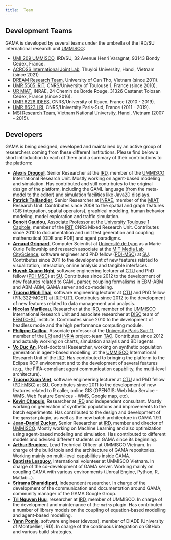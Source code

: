 ```yaml
---
title:  Team
---
```



## Development Teams

GAMA is developed by several teams under the umbrella of the IRD/SU international research unit [UMMISCO](http://www.ummisco.fr/):

* [UMI 209 UMMISCO](https://www.ummisco.fr/), IRD/SU, 32 Avenue Henri Varagnat, 93143 Bondy Cedex, France.
* [ACROSS International Joint Lab](https://across-lab.org), Thuyloi University, Hanoi, Vietnam (since 2021)
* [DREAM Research Team](http://www.cit.ctu.edu.vn), University of Can Tho, Vietnam (since 2011).
* [UMR 5505 IRIT](http://www.irit.fr), CNRS/University of Toulouse 1, France (since 2010).
* [UR MIAT](https://mia.toulouse.inra.fr), INRAE, 24 Chemin de Borde Rouge, 31326 Castanet Tolosan Cedex, France (since 2016).
* [UMR 6228 IDEES](http://www.umr-idees.fr), CNRS/University of Rouen, France (2010 - 2019).
* [UMR 8623 LRI](http://www.lri.fr), CNRS/University Paris-Sud, France (2011 - 2019).
* [MSI Research Team](https://ifi.vnu.edu.vn/en/news/Research/Modeling-and-Simulation-Lab-MSI-LAB-346.html), Vietnam National University, Hanoi, Vietnam (2007 - 2015).

## Developers
GAMA is being designed, developed and maintained by an active group of researchers coming from these different institutions. Please find below a short introduction to each of them and a summary of their contributions to the platform:

* **[Alexis Drogoul](https://www.researchgate.net/profile/Alexis_Drogoul)**, Senior Researcher at the [IRD](http://www.ird.fr), member of the [UMMISCO](http://www.ummisco.ird.fr) International Research Unit. Mostly working on agent-based modeling and simulation. Has contributed and still contributes to the original design of the platform, including the GAML language (from the meta-model to the editor) and simulation facilities like Java2D displays.
* **[Patrick Taillandier](https://www.researchgate.net/profile/Patrick_Taillandier)**, Senior Researcher at [INRAE](http://www.inrae.fr/en/), member of the [MIAT](https://mia.toulouse.inra.fr) Research Unit. Contributes since 2008 to the spatial and graph features (GIS integration, spatial operators), graphical modeling, human behavior modeling, model exploration and traffic simulation. 
* **[Benoit Gaudou](http://www.researchgate.net/profile/Benoit_Gaudou)**, Associate Professor at the [University Toulouse 1 Capitole](http://www.ut-capitole.fr/), member of the [IRIT](http://www.irit.fr/) CNRS Mixed Research Unit. Contributes since 2010 to documentation and unit test generation and coupling mathematical (ODE and PDE) and agent paradigms.
* **[Arnaud Grignard](https://www.media.mit.edu/people/agrignar/overview/)**, Computer Scientist at [Université de Lyon](https://www.universite-lyon.fr/) as a Marie Curie Fellowship and research associate at the [MIT Media Lab](https://www.media.mit.edu/) [CityScience](https://www.media.mit.edu/groups/city-science/overview/),  software engineer and PhD fellow ([PDI-MSC](http://www.ummisco.ird.fr/pdi/)) at [SU](http://www.upmc.fr/). Contributes since 2011 to the development of new features related to visualization, interaction, online analysis and tangible interfaces.
* **[Huynh Quang Nghi](https://www.researchgate.net/profile/Huynh_Quang_Nghi2)**, software engineering lecturer at [CTU](http://www.ctu.edu.vn) and PhD fellow ([PDI-MSC](http://www.ummisco.ird.fr/pdi/)) at [SU](http://www.upmc.fr/). Contributes since 2012 to the development of new features related to GAML parser, coupling formalisms in EBM-ABM and ABM-ABM, GAMA server and co-modeling.
* **[Truong Minh Thai](https://www.researchgate.net/profile/Thai_Truong_Minh)**, software engineering lecturer at [CTU](http://www.ctu.edu.vn/) and PhD fellow (PRJ322-MOET) at [IRIT](http://www.irit.fr/)-[UT1](http://www.ut-capitole.fr/). Contributes since 2012 to the development of new features related to data management and analysis.
* **[Nicolas Marilleau](http://www.ummisco.ird.fr/index.php?option=com_members&view=member&uid=62&Itemid=70)**, Researcher at the [IRD](http://www.ird.fr), member of the [UMMISCO](http://www.ummisco.ird.fr) International Research Unit and associate researcher at [DISC](http://disc.univ-fcomte.fr) team of [FEMTO-ST](http://www.femto-st.fr) institute. Contributes since 2010 to the development of headless mode and the high performance computing module.
* **[Philippe Caillou](https://www.lri.fr/~caillou)**, Associate professor at the [University Paris Sud 11](http://www.u-psud.fr), member of the [LRI](http://www.lri.fr) and [INRIA](http://www.inria.fr) project-team [TAO](https://tao.lri.fr/tiki-index.php). Contributes since 2012 and actually working on charts, simulation analysis and BDI agents.
* **[Vo Duc An](https://www.researchgate.net/profile/Duc-An_Vo)**, Post-doctoral Researcher, working on synthetic population generation in agent-based modelling, at the [UMMISCO](http://www.ummisco.ird.fr) International Research Unit of the [IRD](http://www.ird.fr). Has contributed to bringing the platform to the Eclipse RCP environment and to the development of several features (e.g., the FIPA-compliant agent communication capability, the multi-level architecture).
* **[Truong Xuan Viet](https://www.researchgate.net/profile/Viet_Truong_Xuan)**, software engineering lecturer at [CTU](http://www.ctu.edu.vn) and PhD fellow ([PDI-MSC](http://www.ummisco.ird.fr/pdi/)) at [SU](http://www.upmc.fr/). Contributes since 2011 to the development of new features related to R caller, online GIS (OPENGIS: Web Map Service - WMS, Web Feature Services - WMS, Google map, etc).
* **[Kevin Chapuis](https://scholar.google.com/citations?hl=en&user=_fbPeNwAAAAJ)**, Researcher at [IRD](http://www.ird.fr) and independent consultant. Mostly working on generation of synthetic populations and improvements to the batch experiments. Has contributed to the design and development of the `genstar` plugin, as well as the new batch architecture in GAMA 1.9.1.
* **[Jean-Daniel Zucker](https://www.researchgate.net/profile/Jean-daniel_Zucker)**, Senior Researcher at [IRD](http://www.ird.fr), member and director of [UMMISCO](http://www.ummisco.ird.fr). Mostly working on Machine Learning and also optimization using agent-based modeling and simulation. Has contributed to different models and advised different students on GAMA since its beginning.
* **[Arthur Brugiere](https://scholar.google.com/citations?hl=en&user=Zk8mYXoAAAAJ)**, Lead Technical Officer at UMMISCO Vietnam. In charge of the build tools and the architecture of GAMA repositories. Working mainly on multi-level capabilities inside GAMA.
* **[Baptiste Lesquoy](https://github.com/lesquoyb)**, International volunteer at UMMISCO Vietnam. In charge of the co-development of GAMA server. Working mainly on coupling GAMA with various environments (Unreal Engine, Python, R, Matlab...).
* **[Srirama Bhamidipati](https://scholar.google.com/citations?hl=en&user=1c5w1z8AAAAJ)**, Independent researcher. In charge of the development of the communication and documentation around GAMA, community manager of the GAMA Google Group. 
* **[Tri Nguyen Huu](https://)**, researcher at [IRD](http://www.ird.fr), member of UMMISCO. In charge of the development and maintenance of the `maths` plugin. Has contributed a number of library models on the coupling of equation-based modelling and agent-based modelling. 
* **[Yann Pomie](https://)**, software engineer (devops), member of DIADE (University of Montpellier, IRD). In charge of the continuous integration on GitHub and various build strategies. 
